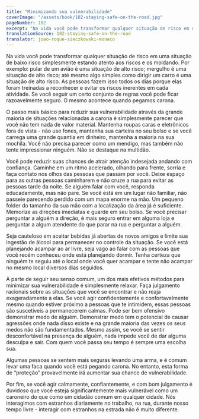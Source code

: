```yaml
---
title: "Minimizando sua vulnerabilidade"
coverImage: "/assets/book/102-staying-safe-on-the-road.jpg"
pageNumber: 102
excerpt: "Na vida você pode transformar qualquer situação de risco em uma situação de baixo risco simplesmente estando atento aos riscos e os moldando."
translationSource: 102-staying-safe-on-the-road
translator: joao-roque-sieczkowski-monaco
---
```


Na vida você pode transformar qualquer situação de risco em uma situação de baixo risco simplesmente estando atento aos riscos e os moldando. Por exemplo: pular de um avião é uma situação de alto risco; mergulho é uma situação de alto risco; até mesmo algo simples como dirigir um carro é uma situação de alto risco. As pessoas fazem isso todos os dias porque elas foram treinadas a reconhecer e evitar os riscos inerentes em cada atividade. Se você seguir um certo conjunto de regras você pode ficar razoavelmente seguro. O mesmo acontece quando pegamos carona.

O passo mais básico para reduzir sua vulnerabilidade através da grande maioria de situações relacionadas a carona é simplesmente parecer que você não tem nada de valor material. Mantenha roupas caras e eletrônicos fora de vista - não use fones, mantenha sua carteira no seu bolso e se você carrega uma grande quantia em dinheiro, mantenha a maioria na sua mochila. Você não precisa parecer como um mendigo, mas também não tente impressionar ninguém. Não se destaque na multidão.

Você pode reduzir suas chances de atrair atenção indesejada andando com confiança. Caminhe em um ritmo acelerado, olhando para frente, sorria e faça contato nos olhos das pessoas que passam por você. Deixe espaço para as outras pessoas caminharem e não cruze a rua para evitar as pessoas tarde da noite. Se alguém falar com você, responda educadamente, mas não pare. Se você está em um lugar não familiar, não passeie parecendo perdido com um mapa enorme na mão. Um pequeno folder do tamanho da sua mão com a localização da área já é suficiente. Memorize as direções imediatas e guarde em seu bolso. Se você precisar perguntar a alguém a direção, é mais seguro entrar em alguma loja e perguntar a algum atendente do que parar na rua e perguntar a alguém.

Seja cauteloso em aceitar bebidas já abertas de novos amigos e limite sua ingestão de álcool para permanecer no controle da situação. Se você está planejando acampar ao ar livre, seja vago ao falar com as pessoas que você recém conheceu onde está planejando dormir. Tenha certeza que ninguém te seguiu até o local onde você quer acampar e tente não acampar no mesmo local diversos dias seguidos.

À parte de seguir seu senso comum, um dos mais efetivos métodos para minimizar sua vulnerabilidade é simplesmente relaxar. Faça julgamento racionais sobre as situações que você se encontrar e não reaja exageradamente a elas. Se você agir confidentemente e confortavelmente mesmo quando estiver próximo a pessoas que te intimidem, essas pessoas são suscetíveis a permanecerem calmas. Pode ser bem ofensivo demonstrar medo de alguém. Demonstrar medo tem o potencial de causar agressões onde nada disso existe e na grande maioria das vezes os seus medos não são fundamentados. Mesmo assim, se você se sentir desconfortável na presença de alguém, nada impede você de dar alguma desculpa e sair. Com quem você passa seu tempo é sempre uma escolha sua.

Algumas pessoas se sentem mais seguras levando uma arma, e é comum levar uma faca quando você está pegando carona. No entanto, esta forma de “proteção” provavelmente irá aumentar sua chance de vulnerabilidade.

Por fim, se você agir calmamente, confiantemente, e com bom julgamento é duvidoso que você esteja significantemente mais vulnerável como um caroneiro do que como um cidadão comum em qualquer cidade. Nós interagimos com estranhos diariamente no trabalho, na rua, durante nosso tempo livre - interagir com estranhos na estrada não é muito diferente.
